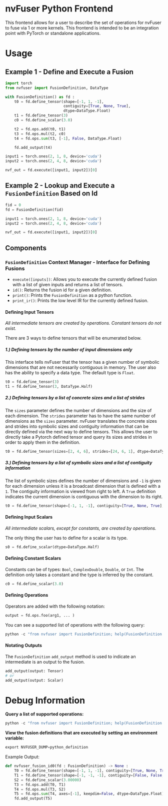 <!--
 * SPDX-FileCopyrightText: Copyright (c) 2023-present NVIDIA CORPORATION & AFFILIATES.
 * All rights reserved.
 * SPDX-License-Identifier: BSD-3-Clause
-->

# nvFuser Python Frontend

This frontend allows for a user to describe the set of operations for nvFuser to fuse via 1 or more kernels.  This frontend is intended to be an integration point with PyTorch or standalone applications.

# Usage

## Example 1 - Define and Execute a Fusion

```python
import torch
from nvfuser import FusionDefinition, DataType

with FusionDefinition() as fd :
    t0 = fd.define_tensor(shape=[-1, 1, -1],
                          contiguity=[True, None, True],
                          dtype=DataType.Float)
    t1 = fd.define_tensor(3)
    c0 = fd.define_scalar(3.0)

    t2 = fd.ops.add(t0, t1)
    t3 = fd.ops.mul(t2, c0)
    t4 = fd.ops.sum(t3, [-1], False, DataType.Float)

    fd.add_output(t4)

input1 = torch.ones(2, 1, 8, device='cuda')
input2 = torch.ones(2, 4, 8, device='cuda')

nvf_out = fd.execute([input1, input2])[0]
```

## Example 2 - Lookup and Execute a `FusionDefinition` Based on Id

```python
fid = 0
fd = FusionDefinition(fid)

input1 = torch.ones(2, 1, 8, device='cuda')
input2 = torch.ones(2, 4, 8, device='cuda')

nvf_out = fd.execute([input1, input2])[0]
```

## Components

### `FusionDefinition` Context Manager - Interface for Defining Fusions
* `execute([inputs])`:  Allows you to execute the currently defined fusion with a list of given inputs and returns a list of tensors.
* `id()`: Returns the fusion id for a given definition.
* `print()`: Prints the `FusionDefinition` as a python function.
* `print_ir()`: Prints the low level IR for the currently defined fusion.

#### Defining Input Tensors
_All intermediate tensors are created by operations.  Constant tensors do not exist._

There are 3 ways to define tensors that will be enumerated below.

##### 1.) Defining tensors by the number of input dimensions only
This interface tells nvFuser that the tensor has a given number of symbolic dimensions that are not necessarily contiguous in memory.  The user also has the ability to specify a data type.  The default type is `Float`.
```python
t0 = fd.define_tensor(3)
t1 = fd.define_tensor(3, DataType.Half)
```

##### 2.) Defining tensors by a list of concrete sizes and a list of strides
The `sizes` parameter defines the number of dimensions and the size of each dimension.  The `strides` parameter has to have the same number of dimensions as the `sizes` parameter.
nvFuser translates the concrete sizes and strides into symbolic sizes and contiguity information that can be directly defined via the next way to define tensors.  This allows the user to directly take a Pytorch defined tensor and query its sizes and strides in order to apply them in the definition.
```python
t0 = fd.define_tensor(sizes=[2, 4, 6], strides=[24, 6, 1], dtype=DataType.Half)
```

##### 3.) Defining tensors by a list of symbolic sizes and a list of contiguity information
The list of symbolic sizes defines the number of dimensions and `-1` is given for each dimension unless it is a broadcast dimension that is defined with a `1`.  The contiguity information is viewed from right to left.  A `True` definition indicates the current dimension is contiguous with the dimension to its right.

```python
t0 = fd.define_tensor(shape=[-1, 1, -1], contiguity=[True, None, True], dtype=DataType.Float)
```

#### Defining Input Scalars
_All intermediate scalars, except for constants, are created by operations._

The only thing the user has to define for a scalar is its type.

```python
s0 = fd.define_scalar(dtype=DataType.Half)
```

#### Defining Constant Scalars

Constants can be of types: `Bool`, `ComplexDouble`, `Double`, or `Int`.  The definition only takes a constant and the type is inferred by the constant.

```python
c0 = fd.define_scalar(3.0)
```

#### Defining Operations

Operators are added with the following notation:
```python
output = fd.ops.foo(arg1, ... )
```
You can see a supported list of operations with the following query:
```python
python -c "from nvfuser import FusionDefinition; help(FusionDefinition.Operators)"
```
#### Notating Outputs

The `FusionDefinition` `add_output` method is used to indicate an intermediate is an output to the fusion.

```python
add_output(output: Tensor)
# or
add_output(output: Scalar)
```

# Debug Information
**Query a list of supported operations:**
```python
python -c "from nvfuser import FusionDefinition; help(FusionDefinition.Operators)"
```
**View the fusion definitions that are executed by setting an environment variable:**
```python
export NVFUSER_DUMP=python_definition
```
Example Output:
```python
def nvfuser_fusion_id0(fd : FusionDefinition) -> None :
    T0 = fd.define_tensor(shape=[-1, 1, -1], contiguity=[True, None, True], dtype=DataType.Float)
    T1 = fd.define_tensor(shape=[-1, -1, -1], contiguity=[False, False, False], dtype=DataType.Float)
    S2 = fd.define_scalar(3.00000)
    T3 = fd.ops.add(T0, T1)
    T4 = fd.ops.mul(T3, S2)
    T5 = fd.ops.sum(T4, axes=[-1], keepdim=False, dtype=DataType.Float)
    fd.add_output(T5)
```
